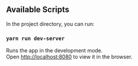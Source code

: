 ## Available Scripts

In the project directory, you can run:

### `yarn run dev-server`

Runs the app in the development mode.<br>
Open [http://localhost:8080](http://localhost:8080) to view it in the browser.
